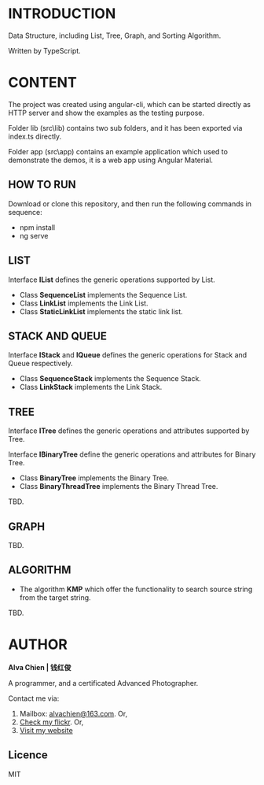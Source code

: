 # INTRODUCTION
Data Structure, including List, Tree, Graph, and Sorting Algorithm. 

Written by TypeScript.

# CONTENT
The project was created using angular-cli, which can be started directly as HTTP server and show the examples as the testing purpose.

Folder lib (src\lib) contains two sub folders, and it has been exported via index.ts directly.

Folder app (src\app) contains an example application which used to demonstrate the demos, it is a web app using Angular Material.

## HOW TO RUN
Download or clone this repository, and then run the following commands in sequence:
- npm install
- ng serve

## LIST
Interface **IList** defines the generic operations supported by List.

- Class **SequenceList** implements the Sequence List.
- Class **LinkList** implements the Link List.
- Class **StaticLinkList** implements the static link list.

## STACK AND QUEUE
Interface **IStack** and **IQueue** defines the generic operations for Stack and Queue respectively.

- Class **SequenceStack** implements the Sequence Stack.
- Class **LinkStack** implements the Link Stack.

## TREE
Interface **ITree** defines the generic operations and attributes supported by Tree.

Interface **IBinaryTree** define the generic operations and attributes for Binary Tree.

- Class **BinaryTree** implements the Binary Tree.
- Class **BinaryThreadTree** implements the Binary Thread Tree.

TBD.

## GRAPH
TBD.

## ALGORITHM
- The algorithm **KMP** which offer the functionality to search source string from the target string.

TBD.

# AUTHOR
**Alva Chien | 钱红俊**

A programmer, and a certificated Advanced Photographer.  
 
Contact me via:

1. Mailbox: alvachien@163.com. Or,
2. [Check my flickr](http://www.flickr.com/photos/alvachien). Or,
3. [Visit my website](http://www.alvachien.com)

## Licence
MIT
